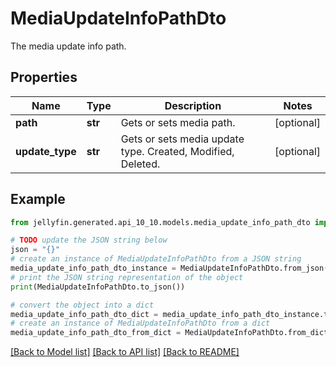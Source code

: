 # MediaUpdateInfoPathDto

The media update info path.

## Properties

Name | Type | Description | Notes
------------ | ------------- | ------------- | -------------
**path** | **str** | Gets or sets media path. | [optional] 
**update_type** | **str** | Gets or sets media update type.  Created, Modified, Deleted. | [optional] 

## Example

```python
from jellyfin.generated.api_10_10.models.media_update_info_path_dto import MediaUpdateInfoPathDto

# TODO update the JSON string below
json = "{}"
# create an instance of MediaUpdateInfoPathDto from a JSON string
media_update_info_path_dto_instance = MediaUpdateInfoPathDto.from_json(json)
# print the JSON string representation of the object
print(MediaUpdateInfoPathDto.to_json())

# convert the object into a dict
media_update_info_path_dto_dict = media_update_info_path_dto_instance.to_dict()
# create an instance of MediaUpdateInfoPathDto from a dict
media_update_info_path_dto_from_dict = MediaUpdateInfoPathDto.from_dict(media_update_info_path_dto_dict)
```
[[Back to Model list]](README.md#documentation-for-models) [[Back to API list]](README.md#documentation-for-api-endpoints) [[Back to README]](README.md)



